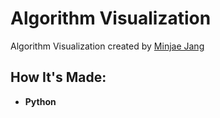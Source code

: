 # Algorithm Visualization
Algorithm Visualization created by [Minjae Jang](https://minjae21.github.io/index.html)

## How It's Made:
- **Python**